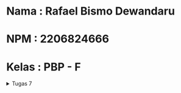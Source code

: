 # Nama  : Rafael Bismo Dewandaru
# NPM   : 2206824666
# Kelas : PBP - F

<details>
<summary>Tugas 7</summary>

### 1. Apa perbedaan utama antara stateless dan stateful widget dalam konteks pengembangan aplikasi Flutter?

### 2. Sebutkan seluruh widget yang kamu gunakan untuk menyelesaikan tugas ini dan jelaskan fungsinya masing-masing.

### 3. Jelaskan bagaimana cara kamu mengimplementasikan checklist di atas secara step-by-step (bukan hanya sekadar mengikuti tutorial)

</details>
